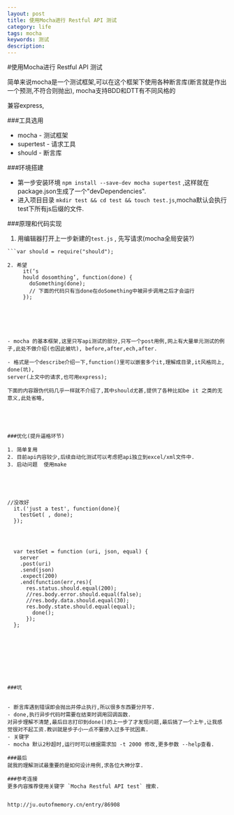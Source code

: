 ```yaml
---
layout: post
title: 使用Mocha进行 Restful API 测试
category: life
tags: mocha
keywords: 测试
description:
---
```


#使用Mocha进行 Restful API 测试


简单来说mocha是一个测试框架,可以在这个框架下使用各种断言库(断言就是作出一个预测,不符合则抛出),
mocha支持BDD和DTT有不同风格的


兼容express,

###工具选用
* mocha - 测试框架
* supertest - 请求工具
* should - 断言库


###环境搭建
- 第一步安装环境 `npm install --save-dev mocha supertest` ,这样就在package.json生成了一个"devDependencies".
- 进入项目目录 `mkdir test && cd test && touch test.js`,mocha默认会执行test下所有js后缀的文件.

###原理和代码实现
1. 用编辑器打开上一步新建的`test.js` ,
先写请求(mocha全局安装?)
```var supertest = require("supertest");
```var should = require("should");

2. 希望
     it(‘s
     hould dosomthing’, function(done) {
       doSomething(done);
       // 下面的代码只有当done在doSomething中被异步调用之后才会运行
     });






- mocha 的基本框架,这里只写api测试的部分,只写一个post用例,网上有大量单元测试的例子,此处不做介绍(也因此被坑), before,after,ech,after.

- 格式是一个describe介绍一下,function()里可以嵌套多个it,理解成目录,it风格同上,
done(坑),
server(上文中的请求,也可用express);

下面的内容跟伪代码几乎一样就不介绍了,其中should尤甚,提供了各种比如be it 之类的无意义,此处省略,





###优化(提升逼格环节)

1. 简单复用
2. 目前api内容较少,后续自动化测试可以考虑把api独立到excel/xml文件中.
3. 启动问题  使用make




    
//没改好
  it.('just a test', function(done){
    testGet( , done);
  });




  var testGet = function (uri, json, equal) {
    server
    .post(uri)
    .send(json)
    .expect(200)
    .end(function(err,res){
      res.status.should.equal(200);
      //res.body.error.should.equal(false);
      //res.body.data.should.equal(30);
      res.body.state.should.equal(equal);
        done();
      });
  };









###坑


- 断言库遇到错误即会抛出并停止执行,所以很多东西要分开写.
- done,执行异步代码时需要在结束时调用回调函数.
对异步理解不清楚,最后日志打印到done()的上一步了才发现问题,最后搞了一个上午,让我感觉很对不起工资.教训就是步子小一点不要掺入过多干扰因素.
- 关键字
- mocha 默认2秒超时,运行时可以根据需求加 -t 2000 修改,更多参数 --help查看.

###最后
就我的理解测试最重要的是如何设计用例,求各位大神分享.

###参考连接
更多内容推荐使用关键字 `Mocha Restful API test` 搜索.


http://ju.outofmemory.cn/entry/86908


